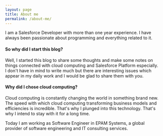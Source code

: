 ```yaml
---
layout: page
title: About me
permalink: /about-me/
---
```


I am a Salesforce Developer with more than one year experience. I have always been passionate about programming and everything related to it.

#### So why did I start this blog?
Well, I started this blog to share some thoughts and make some notes on things connected with cloud computing and Salesforce Platform especially. I don't have in mind to write much but there are interesting issues which appear in my daily work and I
would be glad to share them with you.

#### Why did I chose cloud computing?
Cloud computing is constantly changing the world in something brand new. The speed with which cloud computing transforming business models and efficiencies is incredible. That's why I plunged into this technology. That's why I intend to stay with it for a long time.

Today I am working as Software Engineer in EPAM Systems, a global provider of software engineering and IT consulting services.